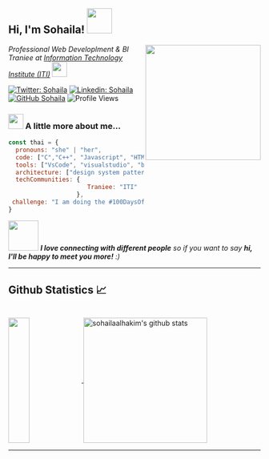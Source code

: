 <h2> Hi, I'm Sohaila! <img src="https://media.giphy.com/media/mGcNjsfWAjY5AEZNw6/giphy.gif" width="50"></h2>

<img align='right' src="https://media.giphy.com/media/ieyl9zmCjO4b4t6qoY/giphy.gif" width="230">
<p><em>Professional Web Developlment & BI Traniee at <a href="https://www.linkedin.com/school/information-technology-institute-iti-/">Information Technology Institute (ITI)</a>   <img src="https://media.giphy.com/media/fYSnHlufseco8Fh93Z/giphy.gif" width="30">
</em></p>

[![Twitter: Sohaila](https://img.shields.io/twitter/follow/Sohailaalhakim?style=social)](https://twitter.com/Sohailaalhakim)
[![Linkedin: Sohaila](https://img.shields.io/badge/-sohailaalhakim-blue?style=flat-square&logo=Linkedin&logoColor=white&link=https://www.linkedin.com/in/sohailaalhakim/)](https://www.linkedin.com/in/sohaila-elhakim-6a6735203/)
[![GitHub Sohaila](https://img.shields.io/github/followers/sohailaalhakim?label=follow&style=social)](https://github.com/sohailaalhakim)
![Profile Views](https://visitor-badge.glitch.me/badge?page_id=sohailaalhakim.visitor-badge&left_color=grey&right_color=red)

### <img src="https://media.giphy.com/media/WUlplcMpOCEmTGBtBW/giphy.gif" width="30">  A little more about me...  

```javascript
const thai = {
  pronouns: "she" | "her",
  code: ["C","C++", "Javascript", "HTML", "CSS", "Bootstrap"],
  tools: ["VsCode", "visualstudio", "brackets", "codeblocks"],
  architecture: ["design system pattern [MVC]"],
  techCommunities: {
                      Traniee: "ITI"
                   },
 challenge: "I am doing the #100DaysOfCode challenge focused on problem-solving"
}
```

<img src="https://media.giphy.com/media/LnQjpWaON8nhr21vNW/giphy.gif" width="60"> <em><b>I love connecting with different people</b> so if you want to say <b>hi, I'll be happy to meet you more!</b> :)</em>

---



## Github Statistics 📈  
<br/>

<div style="width: 100%;" >
<a href="https://github.com/sohailaalhakim">
  <img align="center" height="250px" width="29%" src="https://github-readme-stats.vercel.app/api/top-langs?username=sohailaalhakim&show_icons=true&theme=bear">
</a>
<!-- dracula -->
<a href="https://github.com/sohailaalhakim">
 <img align="center" height="250px" width="70%" src="https://github-readme-stats.vercel.app/api?username=sohailaalhakim&show_icons=true&theme=bear" alt="sohailaalhakim's github stats"/>
</a>

</div>

---
